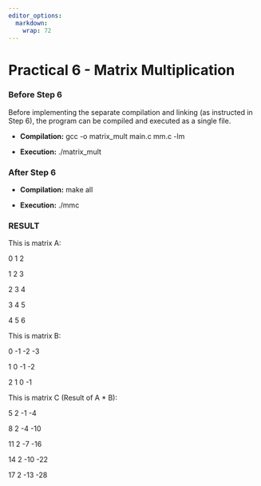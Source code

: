 ```yaml
---
editor_options: 
  markdown: 
    wrap: 72
---
```


# Practical 6 - Matrix Multiplication

### Before Step 6

Before implementing the separate compilation and linking (as instructed
in Step 6), the program can be compiled and executed as a single file.

-   **Compilation:** gcc -o matrix_mult main.c mm.c -lm

-   **Execution:** ./matrix_mult

### After Step 6

-   **Compilation:** make all

-   **Execution:** ./mmc

### RESULT

This is matrix A:

0 1 2

1 2 3

2 3 4

3 4 5

4 5 6

This is matrix B:

0 -1 -2 -3

1 0 -1 -2

2 1 0 -1

This is matrix C (Result of A \* B):

5 2 -1 -4

8 2 -4 -10

11 2 -7 -16

14 2 -10 -22

17 2 -13 -28
